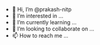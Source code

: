 - 👋 Hi, I’m @prakash-nitp
- 👀 I’m interested in ...
- 🌱 I’m currently learning ...
- 💞️ I’m looking to collaborate on ...
- 📫 How to reach me ...

<!---
prakash-nitp/prakash-nitp is a ✨ special ✨ repository because its `README.md` (this file) appears on your GitHub profile.
You can click the Preview link to take a look at your changes.
--->
